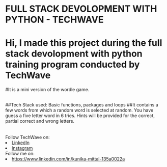 # FULL STACK DEVOLOPMENT WITH PYTHON - TECHWAVE

# Hi, I made this project during the full stack devolopment with python training program conducted by <b>TechWave</b>

#It is a mini version of the wordle game.

<br>
##Tech Stack used: Basic functions, packages and loops
##It contains a few words from which a random word is selected at random. You have guess a five letter word in 6 tries. Hints will be provided for the correct, partial correct and wrong letters.
</br>

<br>
<br>
Follow TechWave on: 
<li><a href="https://www.linkedin.com/company/techwave-courses/">LinkedIn</a>
<li><a href="https://www.instagram.com/techwave.courses/">Instagram</a>
<br>
Follow me on: 
<li><a href="">https://www.linkedin.com/in/kunika-mittal-135a0022a</a>




